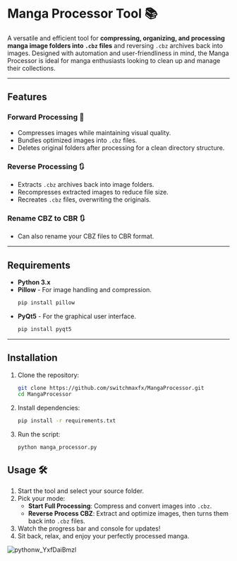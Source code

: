 # Manga Processor Tool 📚  

A versatile and efficient tool for **compressing, organizing, and processing manga image folders into `.cbz` files** and reversing `.cbz` archives back into images. Designed with automation and user-friendliness in mind, the Manga Processor is ideal for manga enthusiasts looking to clean up and manage their collections.  

---

## Features  

### Forward Processing 🔄  
- Compresses images while maintaining visual quality.  
- Bundles optimized images into `.cbz` files.  
- Deletes original folders after processing for a clean directory structure.  

### Reverse Processing 🔃  
- Extracts `.cbz` archives back into image folders.  
- Recompresses extracted images to reduce file size.  
- Recreates `.cbz` files, overwriting the originals.

### Rename CBZ to CBR 🔃  
- Can also rename your CBZ files to CBR format. 

---

## Requirements
- **Python 3.x**
- **Pillow** - For image handling and compression.
    ```bash
   pip install pillow
- **PyQt5** - For the graphical user interface.
   ```bash
   pip install pyqt5

---

## Installation 

1. Clone the repository:
   ```bash
   git clone https://github.com/switchmaxfx/MangaProcessor.git
   cd MangaProcessor

2. Install dependencies:
   ```bash
   pip install -r requirements.txt

3. Run the script:
   ```bash
   python manga_processor.py

## **Usage** 🛠️  

1. Start the tool and select your source folder.  
2. Pick your mode:  
   - **Start Full Processing**: Compress and convert images into `.cbz`.  
   - **Reverse Process CBZ**: Extract and optimize images, then turns them back into `.cbz` files.  
3. Watch the progress bar and console for updates! 
4. Sit back, relax, and enjoy your perfectly processed manga. 

![pythonw_YxfDaiBmzl](https://github.com/user-attachments/assets/b8de3407-1e94-44e2-9b79-f87c5b961c90)

